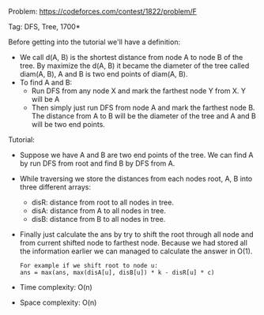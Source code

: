 Problem: https://codeforces.com/contest/1822/problem/F

Tag: DFS, Tree, 1700*

Before getting into the tutorial we'll have a definition:
  - We call d(A, B) is the shortest distance from node A to node B of the tree. By maximize the d(A, B) it became the diameter of the tree called diam(A, B), A and B is two end points of diam(A, B).
  - To find A and B:
      + Run DFS from any node X and mark the farthest node Y from X. Y will be A
      + Then simply just run DFS from node A and mark the farthest node B. The distance from A to B will be the diameter of the tree and A and B will be two end points.

Tutorial:
  - Suppose we have A and B are two end points of the tree. We can find A by run DFS from root and find B by DFS from A.
  - While traversing we store the distances from each nodes root, A, B into three different arrays:
      + disR: distance from root to all nodes in tree.
      + disA: distance from A to all nodes in tree.
      + disB: distance from B to all nodes in tree.
  - Finally just calculate the ans by try to shift the root through all node and from current shifted node to farthest node. Because we had stored all the information earlier we can managed to calculate the answer in O(1).

        For example if we shift root to node u:
        ans = max(ans, max(disA[u], disB[u]) * k - disR[u] * c)

  - Time complexity: O(n)
  - Space complexity: O(n)
